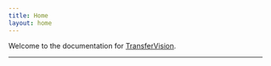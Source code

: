 ```yaml
---
title: Home
layout: home
---
```


Welcome to the documentation for [TransferVision].


----

[TransferVision]: https://github.com/michaelrgarcia/transfer-vision

